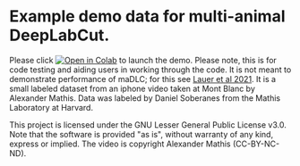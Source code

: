 # Example demo data for multi-animal DeepLabCut. 

Please click [![Open in Colab](https://colab.research.google.com/assets/colab-badge.svg)](https://colab.research.google.com/github/DeepLabCut/DeepLabCut_maDLC_DemoData/blob/master/COLAB_DEMO.ipynb) to launch the demo. Please note, this is for code testing and aiding users in working through the code. It is not meant to demonstrate performance of maDLC; for this see [Lauer et al 2021](https://www.biorxiv.org/content/10.1101/2021.04.30.442096v1). It is a small labeled dataset from an iphone video taken at Mont Blanc by Alexander Mathis. Data was labeled by Daniel Soberanes from the Mathis Laboratory at Harvard. 

This project is licensed under the GNU Lesser General Public License v3.0. Note that the software is provided "as is", without warranty of any kind, express or implied. The video is copyright Alexander Mathis (CC-BY-NC-ND).
